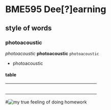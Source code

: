 # BME595 Dee[?]earning
## style of words
### photoacoustic 
*photoacoustic* 
**photoacoustic** 
`photoacoustic`
- photoacoustic
#### **table**
|            |           |                   |                    |
|------------|-----------|-------------------|--------------------|
|            |           |                   |                    |
|            |           |                   |                    | . 
#![my true feeling of doing homework](https://github.com/photoacoustic/bme595-project-2017/blob/master/dry-your-eyes-mate-12-actors-with-#the-best-on-screen-cry-faces-675988.jpg)

